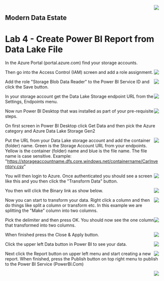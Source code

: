 <img style="float: right;" src="../../graphics/solutions-microsoft-logo-small.png">

## Modern Data Estate
# Lab 4 - Create Power BI Report from Data Lake File

In the Azure Portal (portal.azure.com) find your storage accounts.

<img style="float: right;" src="../../graphics/MDL_SelectStorageAccount.png">


Then go into the Access Control (IAM) screen and add a role assignment.

<img style="float: right;" src="../../graphics/MDF_StorageIAM.png">


Add the role "Storage Blob Data Reader" to the Power BI Service ID and click the Save button.

<img style="float: right;" src="../../graphics/MDF_StorageRoleAssignment.png">


In your storage account get the Data Lake Storage endpoint URL from the Settings, Endpoints menu.

<img style="float: right;" src="../../graphics/MDF_StorageEndpoint.png">


Now run Power BI Desktop that was installed as part of your pre-requisite steps.

On first screen in Power BI Desktop click Get Data and then pick the Azure category and Azure Data Lake Storage Gen2

<img style="float: right;" src="../../graphics/MDL_PBI_GetData.png">

Put the URL from your Data Lake storage account and add the container (folder) name.  Green is the Storage Account URL from your endpoints.
Yellow is the container (folder) name and blue is the file name.
The file name is case sensitive.  Example:  "https://storageaccountname.dfs.core.windows.net/containername/CarInventory.csv"

<img style="float: right;" src="../../graphics/MDL_PBI_URL_In_Color.png">

You will then login to Azure.  Once authenticated you should see a screen like this and you then click the "Transform Data" button.

<img style="float: right;" src="../../graphics/MDL_PBI_Transform.png">

You then will click the Binary link as show below.

<img style="float: right;" src="../../graphics/MDL_PBI_Binary.png">

Now you can start to transform your data. Right click a column and then do things like split a column or transform etc. In this example we are splitting the "Make" column
into two columns.

<img style="float: right;" src="../../graphics/MDL_PBI_TransformETL1.png">

Pick the delimiter and then press OK.  You should now see the one column that transformed into two columns.

<img style="float: right;" src="../../graphics/MDL_PBI_TransformETL2.png">

When finished press the Close & Apply button.

<img style="float: right;" src="../../graphics/MDL_PBI_Apply.png">

Click the upper left Data button in Power BI to see your data.

<img style="float: right;" src="../../graphics/MDL_PBI_Data.png">

Next click the Report button on upper left menu and start creating a new report.  When finished, press the Publish button on top right menu to publish to the Power BI Service (PowerBI.Com)

<img style="float: right;" src="../../graphics/MDL_PBI_Report.png">